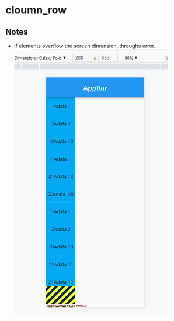 # cloumn_row

## Notes

 - if elements overflow the screen dimension, throughs error.
![Column overflow error](files/images/t002a1.PNG)